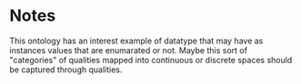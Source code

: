 # Notes

This ontology has an interest example of datatype that may have as instances values that are enumarated or not. Maybe this sort of "categories" of qualities mapped into continuous or discrete spaces should be captured through qualities.